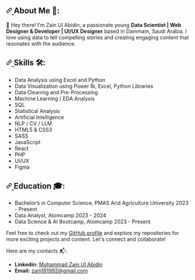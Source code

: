 <article class="markdown-body entry-content container-lg f5" itemprop="text">
  <h2 dir="auto">
    <a id="user-content-about-me" class="anchor" aria-hidden="true" tabindex="-1" href="#about-me">
      <svg class="octicon octicon-link" viewBox="0 0 16 16" version="1.1" width="16" height="16" aria-hidden="true">
        <path d="m7.775 3.275 1.25-1.25a3.5 3.5 0 1 1 4.95 4.95l-2.5 2.5a3.5 3.5 0 0 1-4.95 0 .751.751 0 0 1 .018-1.042.751.751 0 0 1 1.042-.018 1.998 1.998 0 0 0 2.83 0l2.5-2.5a2.002 2.002 0 0 0-2.83-2.83l-1.25 1.25a.751.751 0 0 1-1.042-.018.751.751 0 0 1-.018-1.042Zm-4.69 9.64a1.998 1.998 0 0 0 2.83 0l1.25-1.25a.751.751 0 0 1 1.042.018.751.751 0 0 1 .018 1.042l-1.25 1.25a3.5 3.5 0 1 1-4.95-4.95l2.5-2.5a3.5 3.5 0 0 1 4.95 0 .751.751 0 0 1-.018 1.042.751.751 0 0 1-1.042.018 1.998 1.998 0 0 0-2.83 0l-2.5 2.5a1.998 1.998 0 0 0 0 2.83Z"></path>
      </svg>
    </a>About Me 🚀:
  </h2>
  <p dir="auto">👋 Hey there! I'm Zain Ul Abidin, a passionate young <strong>Data Scientist | Web Designer & Developer | UI/UX Designer</strong> based in Dammam, Saudi Arabia. I love using data to tell compelling stories and creating engaging content that resonates with the audience. </p>
  <h2 dir="auto">
    <a id="user-content-skills" class="anchor" aria-hidden="true" tabindex="-1" href="#skills">
      <svg class="octicon octicon-link" viewBox="0 0 16 16" version="1.1" width="16" height="16" aria-hidden="true">
        <path d="m7.775 3.275 1.25-1.25a3.5 3.5 0 1 1 4.95 4.95l-2.5 2.5a3.5 3.5 0 0 1-4.95 0 .751.751 0 0 1 .018-1.042.751.751 0 0 1 1.042-.018 1.998 1.998 0 0 0 2.83 0l2.5-2.5a2.002 2.002 0 0 0-2.83-2.83l-1.25 1.25a.751.751 0 0 1-1.042-.018.751.751 0 0 1-.018-1.042Zm-4.69 9.64a1.998 1.998 0 0 0 2.83 0l1.25-1.25a.751.751 0 0 1 1.042.018.751.751 0 0 1 .018 1.042l-1.25 1.25a3.5 3.5 0 1 1-4.95-4.95l2.5-2.5a3.5 3.5 0 0 1 4.95 0 .751.751 0 0 1-.018 1.042.751.751 0 0 1-1.042.018 1.998 1.998 0 0 0-2.83 0l-2.5 2.5a1.998 1.998 0 0 0 0 2.83Z"></path>
      </svg>
    </a>Skills 🛠️:
  </h2>
  <ul dir="auto">
    <li>Data Analysis using Excel and Python</li>
    <li>Data Visualization using Power Bi, Excel, Python Libraries</li>
    <li>Data Cleaning and Pre-Processing</li>
    <li>Machine Learning / EDA Analysis</li>
    <li>SQL</li>
    <li>Statistical Analysis</li>
    <li>Artificial Intelligence</li>
    <li>NLP / CV / LLM</li>
    <li>HTML5 & CSS3</li>
    <li>SASS</li>
    <li>JavaScript</li>
    <li>React</li>
    <li>PHP</li>
    <li>UI/UX</li>
    <li>Figma</li>
  </ul>
  <h2 dir="auto">
    <a id="user-content-education" class="anchor" aria-hidden="true" tabindex="-1" href="#education">
      <svg class="octicon octicon-link" viewBox="0 0 16 16" version="1.1" width="16" height="16" aria-hidden="true">
        <path d="m7.775 3.275 1.25-1.25a3.5 3.5 0 1 1 4.95 4.95l-2.5 2.5a3.5 3.5 0 0 1-4.95 0 .751.751 0 0 1 .018-1.042.751.751 0 0 1 1.042-.018 1.998 1.998 0 0 0 2.83 0l2.5-2.5a2.002 2.002 0 0 0-2.83-2.83l-1.25 1.25a.751.751 0 0 1-1.042-.018.751.751 0 0 1-.018-1.042Zm-4.69 9.64a1.998 1.998 0 0 0 2.83 0l1.25-1.25a.751.751 0 0 1 1.042.018.751.751 0 0 1 .018 1.042l-1.25 1.25a3.5 3.5 0 1 1-4.95-4.95l2.5-2.5a3.5 3.5 0 0 1 4.95 0 .751.751 0 0 1-.018 1.042.751.751 0 0 1-1.042.018 1.998 1.998 0 0 0-2.83 0l-2.5 2.5a1.998 1.998 0 0 0 0 2.83Z"></path>
      </svg>
    </a>Education 🎓:
  </h2>
  <ul dir="auto">
    <li>Bachelor’s in Computer Science, PMAS Arid Agriculture University 2023 - Present</li>
    <li>Data Analyst, Atomcamp 2023 - 2024</li>
    <li>Data Science &amp; AI Bootcamp, Atomcamp 2023 - Present</li>
  </ul>
  <p dir="auto">Feel free to check out my <a href="https://github.com/zainchohan">GitHub profile</a> and explore my repositories for more exciting projects and content. Let's connect and collaborate! </p>
  <p dir="auto">Here are my contacts 📬:</p>
  <ul dir="auto">
    <li>
      <strong>Linkedin:</strong>
      <a href="https://www.linkedin.com/in/zainulabideen1/" rel="nofollow">Muhammad Zain Ul Abidin</a>
    </li>
    <li>
      <strong>Email:</strong>
      <a href="mailto:zain181992@gmail.com">zain181992@gmail.com</a>
    </li>
  </ul>
</article>
